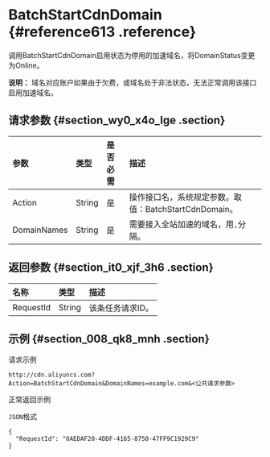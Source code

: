 # BatchStartCdnDomain {#reference613 .reference}

调用BatchStartCdnDomain启用状态为停用的加速域名，将DomainStatus变更为Online。

**说明：** 域名对应账户如果由于欠费，或域名处于非法状态，无法正常调用该接口启用加速域名。

## 请求参数 {#section_wy0_x4o_lge .section}

|参数|类型|是否必需|描述|
|:-|:-|:---|:-|
|Action|String|是|操作接口名，系统规定参数。取值：BatchStartCdnDomain。|
|DomainNames|String|是|需要接入全站加速的域名，用`,`分隔。|

## 返回参数 {#section_it0_xjf_3h6 .section}

|名称|类型|描述|
|:-|:-|:-|
|RequestId|String|该条任务请求ID。|

## 示例 {#section_008_qk8_mnh .section}

请求示例

``` {#codeblock_owr_gbd_9hn}
http://cdn.aliyuncs.com?Action=BatchStartCdnDomain&DomainNames=example.com&<公共请求参数>
```

正常返回示例

`JSON`格式

``` {#codeblock_x1x_cy0_vy3 .language-json}
{
  "RequestId": "0AEDAF20-4DDF-4165-8750-47FF9C1929C9"
}
```

